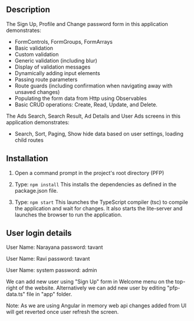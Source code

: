 
## Description

The Sign Up, Profile and Change password form in this application demonstrates: 
 - FormControls, FormGroups, FormArrays
 - Basic validation
 - Custom validation
 - Generic validation (including blur)
 - Display of validation messages
 - Dynamically adding input elements
 - Passing route parameters
 - Route guards (including confirmation when navigating away with unsaved changes)
 - Populating the form data from Http using Observables
 - Basic CRUD operations: Create, Read, Update, and Delete.

 The Ads Search, Search Result, Ad Details and User Ads screens in this application demonstrates: 
 - Search, Sort, Paging, Show hide data based on user settings, loading child routes 

## Installation

1) Open a command prompt in the project's root directory (PFP)

2) Type: `npm install`
    This installs the dependencies as defined in the package.json file.
    
3) Type: `npm start`
    This launches the TypeScript compiler (tsc) to compile the application and wait for changes. 
    It also starts the lite-server and launches the browser to run the application.
	
## User login details

User Name: Narayana
password: tavant

User Name: Ravi
password: tavant

User Name: system
password: admin

We can add new user using "Sign Up" form in Welcome menu on the top-right of the website.
Alternatively we can add new user by editing "pfp-data.ts" file in "app" folder.


Note: As we are using Angular in memory web api changes added from UI will get reverted once user refresh the screen.


